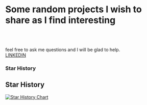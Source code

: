 # Some random projects I wish to share as I find interesting
<br><br>

feel free to ask me questions and I will be glad to help.
<br>
<a href="https://www.linkedin.com/in/sinawic/">LINKEDIN</a>

### Star History

## Star History

<a href="https://star-history.com/#sinawic/4yt&Date">
  <picture>
    <source media="(prefers-color-scheme: dark)" srcset="https://api.star-history.com/svg?repos=sinawic/4yt&type=Date&theme=dark" />
    <source media="(prefers-color-scheme: light)" srcset="https://api.star-history.com/svg?repos=sinawic/4yt&type=Date" />
    <img alt="Star History Chart" src="https://api.star-history.com/svg?repos=sinawic/4yt&type=Date" />
  </picture>
</a>

